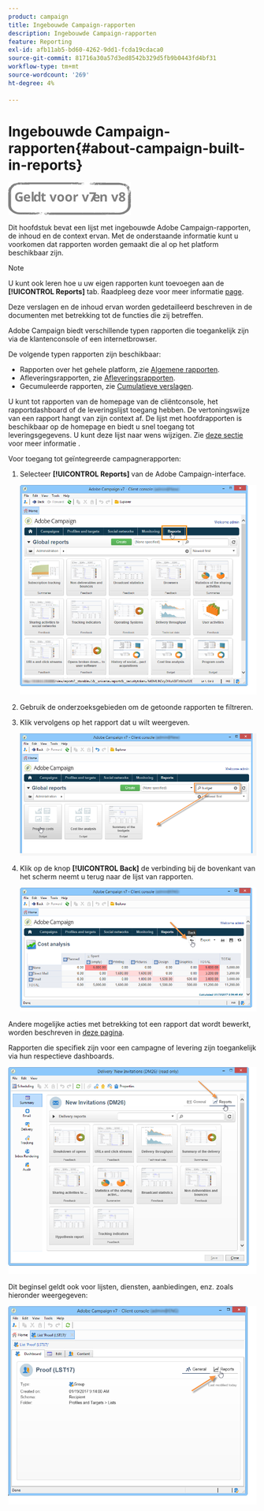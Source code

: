 ```yaml
---
product: campaign
title: Ingebouwde Campaign-rapporten
description: Ingebouwde Campaign-rapporten
feature: Reporting
exl-id: afb11ab5-bd60-4262-9dd1-fcda19cdaca0
source-git-commit: 81716a30a57d3ed8542b329d5fb9b0443fd4bf31
workflow-type: tm+mt
source-wordcount: '269'
ht-degree: 4%

---
```


# Ingebouwde Campaign-rapporten{#about-campaign-built-in-reports}

![](../../assets/common.svg)

Dit hoofdstuk bevat een lijst met ingebouwde Adobe Campaign-rapporten, de inhoud en de context ervan. Met de onderstaande informatie kunt u voorkomen dat rapporten worden gemaakt die al op het platform beschikbaar zijn.

>[!NOTE]
>
>U kunt ook leren hoe u uw eigen rapporten kunt toevoegen aan de **[!UICONTROL Reports]** tab. Raadpleeg deze voor meer informatie [page](../../reporting/using/configuring-access-to-the-report.md#defining-the-filtering-options).

Deze verslagen en de inhoud ervan worden gedetailleerd beschreven in de documenten met betrekking tot de functies die zij betreffen.

Adobe Campaign biedt verschillende typen rapporten die toegankelijk zijn via de klantenconsole of een internetbrowser.

De volgende typen rapporten zijn beschikbaar:

* Rapporten over het gehele platform, zie [Algemene rapporten](../../reporting/using/global-reports.md).
* Afleveringsrapporten, zie [Afleveringsrapporten](../../reporting/using/delivery-reports.md).
* Gecumuleerde rapporten, zie [Cumulatieve verslagen](../../reporting/using/cumulative-reports.md).

U kunt tot rapporten van de homepage van de cliëntconsole, het rapportdashboard of de leveringslijst toegang hebben. De vertoningswijze van een rapport hangt van zijn context af. De lijst met hoofdrapporten is beschikbaar op de homepage en biedt u snel toegang tot leveringsgegevens. U kunt deze lijst naar wens wijzigen. Zie [deze sectie](../../reporting/using/about-reports-creation-in-campaign.md) voor meer informatie .

Voor toegang tot geïntegreerde campagnerapporten:

1. Selecteer **[!UICONTROL Reports]** van de Adobe Campaign-interface.

   ![](assets/reporting_access_from_home.png)

1. Gebruik de onderzoeksgebieden om de getoonde rapporten te filtreren.

1. Klik vervolgens op het rapport dat u wilt weergeven.

   ![](assets/reporting_edit_a_report.png)

1. Klik op de knop **[!UICONTROL Back]** de verbinding bij de bovenkant van het scherm neemt u terug naar de lijst van rapporten.

   ![](assets/reporting_back_button.png)

Andere mogelijke acties met betrekking tot een rapport dat wordt bewerkt, worden beschreven in [deze pagina](../../reporting/using/actions-on-reports.md).

Rapporten die specifiek zijn voor een campagne of levering zijn toegankelijk via hun respectieve dashboards.

![](assets/reporting_on_a_delivery.png)

Dit beginsel geldt ook voor lijsten, diensten, aanbiedingen, enz. zoals hieronder weergegeven:

![](assets/reporting_on_an_offer.png)
